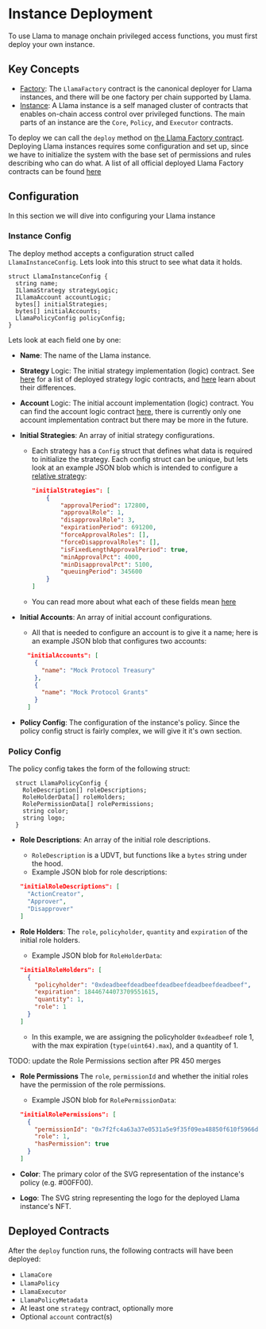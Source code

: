 # Instance Deployment

To use Llama to manage onchain privileged access functions, you must first deploy your own instance.

## Key Concepts

- [Factory](../src/LlamaFactory.sol): The `LlamaFactory` contract is the canonical deployer for Llama instances, and there will be one factory per chain supported by Llama.
- [Instance]((https://github.com/llamaxyz/llama/blob/main/diagrams/llama-overview.png)): A Llama instance is a self managed cluster of contracts that enables on-chain access control over privileged functions. The main parts of an instance are the `Core`, `Policy`, and `Executor` contracts.

To deploy we can call the `deploy` method on [the Llama Factory contract](../src/LlamaFactory.sol).
Deploying Llama instances requires some configuration and set up, since we have to initialize the system with the base set of permissions and rules describing who can do what.
A list of all official deployed Llama Factory contracts can be found [here](../README.md#Deployments)

## Configuration

In this section we will dive into configuring your Llama instance

### Instance Config

The deploy method accepts a configuration struct called `LlamaInstanceConfig`.
Lets look into this struct to see what data it holds.

```solidity
struct LlamaInstanceConfig {
  string name;
  ILlamaStrategy strategyLogic;
  ILlamaAccount accountLogic;
  bytes[] initialStrategies;
  bytes[] initialAccounts;
  LlamaPolicyConfig policyConfig;
}
```

Lets look at each field one by one:

- **Name**: The name of the Llama instance.
- **Strategy** Logic: The initial strategy implementation (logic) contract. See [here]((../README.md#Deployments)) for a list of deployed strategy logic contracts, and [here](./strategy-comparison.md) learn about their differences.
- **Account** Logic: The initial account implementation (logic) contract. You can find the account logic contract [here]((../README.md#Deployments)), there is currently only one account implementation contract but there may be more in the future.
- **Initial Strategies**: An array of initial strategy configurations.
  - Each strategy has a `Config` struct that defines what data is required to initialize the strategy. Each config struct can be unique, but lets look at an example JSON blob which is intended to configure a [relative strategy](../src/strategies/relative/LlamaRelativeStrategyBase.sol):

    ```JSON
    "initialStrategies": [
        {
            "approvalPeriod": 172800,
            "approvalRole": 1,
            "disapprovalRole": 3,
            "expirationPeriod": 691200,
            "forceApprovalRoles": [],
            "forceDisapprovalRoles": [],
            "isFixedLengthApprovalPeriod": true,
            "minApprovalPct": 4000,
            "minDisapprovalPct": 5100,
            "queuingPeriod": 345600
        }
    ]
    ```

  - You can read more about what each of these fields mean [here](./strategies.md)
  
- **Initial Accounts**: An array of initial account configurations.
  - All that is needed to configure an account is to give it a name; here is an example JSON blob that configures two accounts:

  ```JSON
    "initialAccounts": [
      {
        "name": "Mock Protocol Treasury"
      },
      {
        "name": "Mock Protocol Grants"
      }
    ]
  ```

- **Policy Config**: The configuration of the instance's policy. Since the policy config struct is fairly complex, we will give it it's own section.

### Policy Config

The policy config takes the form of the following struct:

```solidity
  struct LlamaPolicyConfig {
    RoleDescription[] roleDescriptions;
    RoleHolderData[] roleHolders;
    RolePermissionData[] rolePermissions;
    string color;
    string logo;
  }
```

- **Role Descriptions**: An array of the initial role descriptions.
  - `RoleDescription` is a UDVT, but functions like a `bytes` string under the hood.
  - Example JSON blob for role descriptions:

  ```JSON
  "initialRoleDescriptions": [
    "ActionCreator",
    "Approver",
    "Disapprover"
  ]
  ```

- **Role Holders**: The `role`, `policyholder`, `quantity` and `expiration` of the initial role holders.
  - Example JSON blob for `RoleHolderData`:
  
  ```JSON
  "initialRoleHolders": [
    {
      "policyholder": "0xdeadbeefdeadbeefdeadbeefdeadbeefdeadbeef",
      "expiration": 18446744073709551615,
      "quantity": 1,
      "role": 1
    }
  ]
  ```

  - In this example, we are assigning the policyholder `0xdeadbeef` role 1, with the max expiration (`type(uint64).max`), and a quantity of 1.

TODO: update the Role Permissions section after PR 450 merges

- **Role Permissions** The `role`, `permissionId` and whether the initial roles have the permission of the role permissions.
  - Example JSON blob for `RolePermissionData`:
  
  ```JSON
  "initialRolePermissions": [
    {
      "permissionId": "0x7f2fc4a63a37e0531a5e9f35f09ea48850f610f5966d07b751f0a62c701cd7f5",
      "role": 1,
      "hasPermission": true
    }
  ]
  ```

- **Color**: The primary color of the SVG representation of the instance's policy (e.g. #00FF00).
- **Logo**: The SVG string representing the logo for the deployed Llama instance's NFT.

## Deployed Contracts

After the `deploy` function runs, the following contracts will have been deployed:

- `LlamaCore`
- `LlamaPolicy`
- `LlamaExecutor`
- `LlamaPolicyMetadata`
- At least one `strategy` contract, optionally more
- Optional `account` contract(s)
